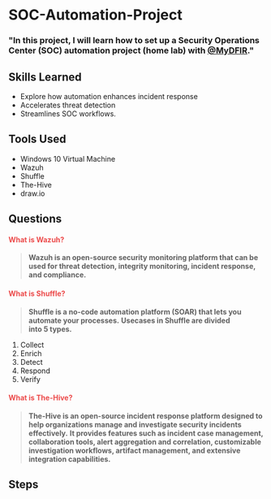 # SOC-Automation-Project

### "In this project, I will learn how to set up a Security Operations Center (SOC) automation project (home lab) with <a href="https://www.youtube.com/@MyDFIR">@MyDFIR</a>."

## Skills Learned
- Explore how automation enhances incident response
- Accelerates threat detection
- Streamlines SOC workflows.
  
## Tools Used
- Windows 10 Virtual Machine
- Wazuh
- Shuffle
- The-Hive
- draw.io
## Questions
#### <span style="color:#ec4b4b">What is Wazuh?</span>
>**Wazuh is an open-source security monitoring platform that can be used for threat detection, integrity monitoring, incident response, and compliance.**
#### <span style="color:#ec4b4b">What is Shuffle?</span>
>**Shuffle is a no-code automation platform (SOAR) that lets you automate your processes.**
>**Usecases in Shuffle are divided into 5 types.**
1. Collect
2. Enrich
3. Detect
4. Respond
5. Verify
#### <span style="color:#ec4b4b">What is The-Hive?</span>
>**The-Hive is an open-source incident response platform designed to help organizations manage and investigate security incidents effectively.**
>**It provides features such as incident case management, collaboration tools, alert aggregation and correlation, customizable investigation workflows, artifact management, and extensive integration capabilities.**

## Steps
